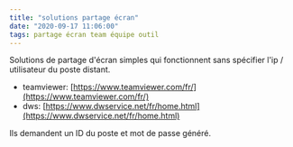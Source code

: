 ```yaml
---
title: "solutions partage écran"
date: "2020-09-17 11:06:00"
tags: partage écran team équipe outil
---
```


Solutions de partage d'écran simples qui fonctionnent sans spécifier l'ip / utilisateur du poste distant.  

- teamviewer: [https://www.teamviewer.com/fr/](https://www.teamviewer.com/fr/)
- dws: [https://www.dwservice.net/fr/home.html](https://www.dwservice.net/fr/home.html)

Ils demandent un ID du poste et mot de passe généré. 
